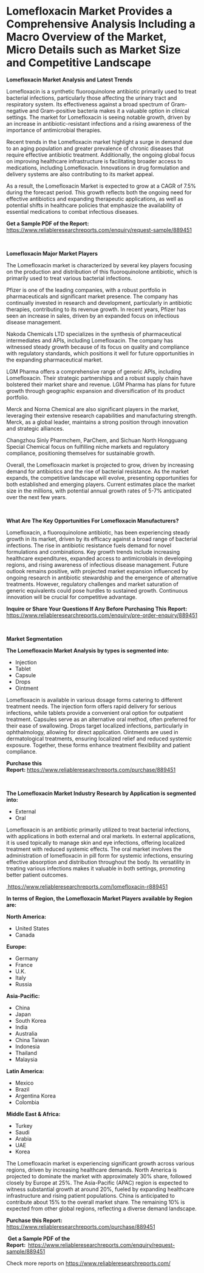 <p><h1>Lomefloxacin Market Provides a Comprehensive Analysis Including a Macro Overview of the Market, Micro Details such as Market Size and Competitive Landscape</h1></p><p><strong>Lomefloxacin Market Analysis and Latest Trends</strong></p>
<p><p>Lomefloxacin is a synthetic fluoroquinolone antibiotic primarily used to treat bacterial infections, particularly those affecting the urinary tract and respiratory system. Its effectiveness against a broad spectrum of Gram-negative and Gram-positive bacteria makes it a valuable option in clinical settings. The market for Lomefloxacin is seeing notable growth, driven by an increase in antibiotic-resistant infections and a rising awareness of the importance of antimicrobial therapies.</p><p>Recent trends in the Lomefloxacin market highlight a surge in demand due to an aging population and greater prevalence of chronic diseases that require effective antibiotic treatment. Additionally, the ongoing global focus on improving healthcare infrastructure is facilitating broader access to medications, including Lomefloxacin. Innovations in drug formulation and delivery systems are also contributing to its market appeal.</p><p>As a result, the Lomefloxacin Market is expected to grow at a CAGR of 7.5% during the forecast period. This growth reflects both the ongoing need for effective antibiotics and expanding therapeutic applications, as well as potential shifts in healthcare policies that emphasize the availability of essential medications to combat infectious diseases.</p></p>
<p><strong>Get a Sample PDF of the Report:&nbsp;</strong> <a href="https://www.reliableresearchreports.com/enquiry/request-sample/889451?utm_campaign=2245&utm_medium=2&utm_source=Github&utm_content=ia&utm_term=08032025&utm_id=lomefloxacin">https://www.reliableresearchreports.com/enquiry/request-sample/889451</a></p>
<p>&nbsp;</p>
<p><strong>Lomefloxacin Major Market Players</strong></p>
<p><p>The Lomefloxacin market is characterized by several key players focusing on the production and distribution of this fluoroquinolone antibiotic, which is primarily used to treat various bacterial infections. </p><p>Pfizer is one of the leading companies, with a robust portfolio in pharmaceuticals and significant market presence. The company has continually invested in research and development, particularly in antibiotic therapies, contributing to its revenue growth. In recent years, Pfizer has seen an increase in sales, driven by an expanded focus on infectious disease management.</p><p>Nakoda Chemicals LTD specializes in the synthesis of pharmaceutical intermediates and APIs, including Lomefloxacin. The company has witnessed steady growth because of its focus on quality and compliance with regulatory standards, which positions it well for future opportunities in the expanding pharmaceutical market.</p><p>LGM Pharma offers a comprehensive range of generic APIs, including Lomefloxacin. Their strategic partnerships and a robust supply chain have bolstered their market share and revenue. LGM Pharma has plans for future growth through geographic expansion and diversification of its product portfolio.</p><p>Merck and Norna Chemical are also significant players in the market, leveraging their extensive research capabilities and manufacturing strength. Merck, as a global leader, maintains a strong position through innovation and strategic alliances. </p><p>Changzhou Sinly Pharmchem, ParChem, and Sichuan North Hongguang Special Chemical focus on fulfilling niche markets and regulatory compliance, positioning themselves for sustainable growth. </p><p>Overall, the Lomefloxacin market is projected to grow, driven by increasing demand for antibiotics and the rise of bacterial resistance. As the market expands, the competitive landscape will evolve, presenting opportunities for both established and emerging players. Current estimates place the market size in the millions, with potential annual growth rates of 5-7% anticipated over the next few years.</p></p>
<p>&nbsp;</p>
<p><strong>What Are The Key Opportunities For Lomefloxacin Manufacturers?</strong></p>
<p><p>Lomefloxacin, a fluoroquinolone antibiotic, has been experiencing steady growth in its market, driven by its efficacy against a broad range of bacterial infections. The rise in antibiotic resistance fuels demand for novel formulations and combinations. Key growth trends include increasing healthcare expenditures, expanded access to antimicrobials in developing regions, and rising awareness of infectious disease management. Future outlook remains positive, with projected market expansion influenced by ongoing research in antibiotic stewardship and the emergence of alternative treatments. However, regulatory challenges and market saturation of generic equivalents could pose hurdles to sustained growth. Continuous innovation will be crucial for competitive advantage.</p></p>
<p><strong>Inquire or Share Your Questions If Any Before Purchasing This Report:</strong> <a href="https://www.reliableresearchreports.com/enquiry/pre-order-enquiry/889451?utm_campaign=2245&utm_medium=2&utm_source=Github&utm_content=ia&utm_term=08032025&utm_id=lomefloxacin">https://www.reliableresearchreports.com/enquiry/pre-order-enquiry/889451</a></p>
<p>&nbsp;</p>
<p><strong>Market Segmentation</strong></p>
<p><strong>The Lomefloxacin Market Analysis by types is segmented into:</strong></p>
<p><ul><li>Injection</li><li>Tablet</li><li>Capsule</li><li>Drops</li><li>Ointment</li></ul></p>
<p><p>Lomefloxacin is available in various dosage forms catering to different treatment needs. The injection form offers rapid delivery for serious infections, while tablets provide a convenient oral option for outpatient treatment. Capsules serve as an alternative oral method, often preferred for their ease of swallowing. Drops target localized infections, particularly in ophthalmology, allowing for direct application. Ointments are used in dermatological treatments, ensuring localized relief and reduced systemic exposure. Together, these forms enhance treatment flexibility and patient compliance.</p></p>
<p><strong>Purchase this Report:&nbsp;</strong><a href="https://www.reliableresearchreports.com/purchase/889451?utm_campaign=2245&utm_medium=2&utm_source=Github&utm_content=ia&utm_term=08032025&utm_id=lomefloxacin">https://www.reliableresearchreports.com/purchase/889451</a></p>
<p>&nbsp;</p>
<p><strong>The Lomefloxacin Market Industry Research by Application is segmented into:</strong></p>
<p><ul><li>External</li><li>Oral</li></ul></p>
<p><p>Lomefloxacin is an antibiotic primarily utilized to treat bacterial infections, with applications in both external and oral markets. In external applications, it is used topically to manage skin and eye infections, offering localized treatment with reduced systemic effects. The oral market involves the administration of lomefloxacin in pill form for systemic infections, ensuring effective absorption and distribution throughout the body. Its versatility in treating various infections makes it valuable in both settings, promoting better patient outcomes.</p></p>
<p><a href="https://www.reliableresearchreports.com/lomefloxacin-r889451?utm_campaign=2245&utm_medium=2&utm_source=Github&utm_content=ia&utm_term=08032025&utm_id=lomefloxacin">&nbsp;https://www.reliableresearchreports.com/lomefloxacin-r889451</a></p>
<p><strong>In terms of Region, the Lomefloxacin Market Players available by Region are:</strong></p>
<p>
    <p> <strong> North America: </strong>
        <ul>
            <li>United States</li>
            <li>Canada</li>
        </ul>
        </p> 
    <p> <strong> Europe: </strong>
        <ul>
            <li>Germany</li>
            <li>France</li>
            <li>U.K.</li>
            <li>Italy</li>
            <li>Russia</li>
        </ul>
        </p> 
    <p> <strong> Asia-Pacific: </strong>
        <ul>
            <li>China</li>
            <li>Japan</li>
            <li>South Korea</li>
            <li>India</li>
            <li>Australia</li>
            <li>China Taiwan</li>
            <li>Indonesia</li>
            <li>Thailand</li>
            <li>Malaysia</li>
        </ul>
        </p> 
    <p> <strong> Latin America: </strong>
        <ul>
            <li>Mexico</li>
            <li>Brazil</li>
            <li>Argentina Korea</li>
            <li>Colombia</li>
        </ul>
        </p> 
    <p> <strong> Middle East & Africa: </strong>
        <ul>
            <li>Turkey</li>
            <li>Saudi</li>
            <li>Arabia</li>
            <li>UAE</li>
            <li>Korea</li>
        </ul>
    </p>
    </p>
<p><p>The Lomefloxacin market is experiencing significant growth across various regions, driven by increasing healthcare demands. North America is projected to dominate the market with approximately 30% share, followed closely by Europe at 25%. The Asia-Pacific (APAC) region is expected to witness substantial growth at around 20%, fueled by expanding healthcare infrastructure and rising patient populations. China is anticipated to contribute about 15% to the overall market share. The remaining 10% is expected from other global regions, reflecting a diverse demand landscape.</p></p>
<p><strong>Purchase this Report: </strong><a href="https://www.reliableresearchreports.com/purchase/889451?utm_campaign=2245&utm_medium=2&utm_source=Github&utm_content=ia&utm_term=08032025&utm_id=lomefloxacin">https://www.reliableresearchreports.com/purchase/889451</a></p>
<p>&nbsp;<strong>Get a Sample PDF of the Report:&nbsp;&nbsp;</strong><a href="https://www.reliableresearchreports.com/enquiry/request-sample/889451?utm_campaign=2245&utm_medium=2&utm_source=Github&utm_content=ia&utm_term=08032025&utm_id=lomefloxacin">https://www.reliableresearchreports.com/enquiry/request-sample/889451</a></p>
<p><strong></strong></p>
<p>Check more reports on <a href="https://www.reliableresearchreports.com/?utm_campaign=2245&utm_medium=2&utm_source=Github&utm_content=ia&utm_term=08032025&utm_id=lomefloxacin">https://www.reliableresearchreports.com/</a></p>